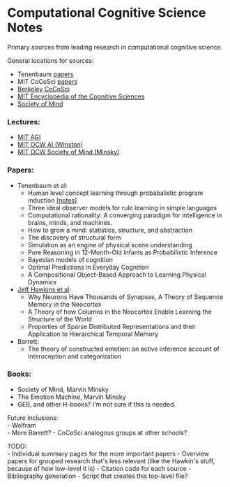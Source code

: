# Computational Cognitive Science Notes

Primary sources from leading research in computational cognitive science.

General locations for sources:   

- Tenenbaum [papers](http://web.mit.edu/cocosci/josh.html)
- MIT CoCoSci [papers](http://cocosci.mit.edu/publications)
- [Berkeley CoCoSci](https://cocosci.berkeley.edu)
- [MIT Encyclopedia of the Cognitive Sciences](http://www.aiai.ed.ac.uk/project/oplan/documents/1999/1999-MITECS.pdf)
- [Society of Mind](http://www.acad.bg/ebook/ml/Society%20of%20Mind.pdf)

### Lectures:

- [MIT AGI](https://agi.mit.edu/)
- [MIT OCW AI (Winston)](https://ocw.mit.edu/courses/electrical-engineering-and-computer-science/6-034-artificial-intelligence-fall-2010/)
- [MIT OCW Society of Mind (Minsky)](https://ocw.mit.edu/courses/electrical-engineering-and-computer-science/6-868j-the-society-of-mind-fall-2011/)

### Papers:

- Tenenbaum et al:  
    - Human level concept learning through probabalistic program induction \[[notes](notes/human_level_concept_learning.md)\].
    - Three ideal observer models for rule learning in simple languages  
    - Computational rationality: A converging paradigm for intelligence in brains, minds, and machines.  
    - How to grow a mind: statistics, structure, and abstraction  
    - The discovery of structural form  
    - Simulation as an engine of physical scene understanding  
    - Pure Reasoning in 12-Month-Old Infants as Probabilistic Inference  
    - Bayesian models of cognition  
    - Optimal Predictions in Everyday Cognition  
    - A Compositional Object-Based Approach to Learning Physical Dynamics  
- [Jeff Hawkins et al](https://loop.frontiersin.org/people/312279/overview):
    - Why Neurons Have Thousands of Synapses, A Theory of Sequence Memory in the Neocortex
    - A Theory of how Columns in the Neocortex Enable Learning the Structure of the World
    - Properties of Sparse Distributed Representations and their Application to Hierarchical Temporal Memory
- Barrett:
    - The theory of constructed emotion: an active inference account of interoception and categorization  

### Books:
 - Society of Mind, Marvin Minsky 
 - The Emotion Machine, Marvin Minsky
 - GEB, and other H-books? I'm not sure if this is needed.  

Future Inclusions:  
    - Wolfram  
    - More Barrett?
    - CoCoSci analogous groups at other schools?

TODO:  
    - Individual summary pages for the more important papers
    - Overview papers for grouped research that's less relevant (like the Hawkin's stuff, because of how low-level it is)
    - Citation code for each source
    - Bibliography generation
    - Script that creates this top-level file?
